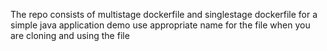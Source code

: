 The repo consists of multistage dockerfile and singlestage dockerfile for a simple java application demo 
use appropriate name for the file when you are cloning and using the file
